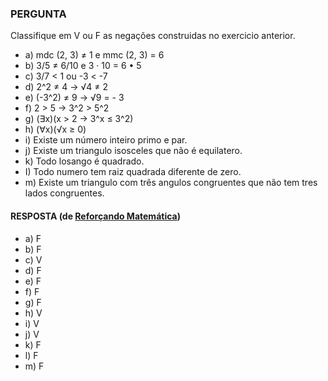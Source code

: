 ### PERGUNTA

Classifique em V ou F as negações construidas no exercicio anterior.

- a) mdc (2, 3) ≠ 1 e mmc (2, 3) = 6
- b) 3/5 ≠ 6/10 e 3 · 10 = 6 • 5
- c) 3/7 < 1 ou -3 < -7
- d) 2^2 ≠ 4 → √4 ≠ 2
- e) (-3^2) ≠ 9 → √9 = - 3
- f) 2 > 5 → 3^2 > 5^2
- g) (∃x)(x > 2 → 3^x ≤ 3^2) 
- h) (∀x)(√x ≥ 0) 
- i) Existe um número inteiro primo e par.
- j) Existe um triangulo isosceles que não é equilatero.
- k) Todo losango é quadrado.
- I) Todo numero tem raiz quadrada diferente de zero.
- m) Existe um triangulo com três angulos congruentes que não tem tres lados congruentes. 

#### RESPOSTA (de [Reforçando Matemática](https://youtu.be/J4R6yeqqPko))

- a) F
- b) F
- c) V
- d) F
- e) F
- f) F
- g) F
- h) V
- i) V
- j) V
- k) F
- l) F
- m) F
